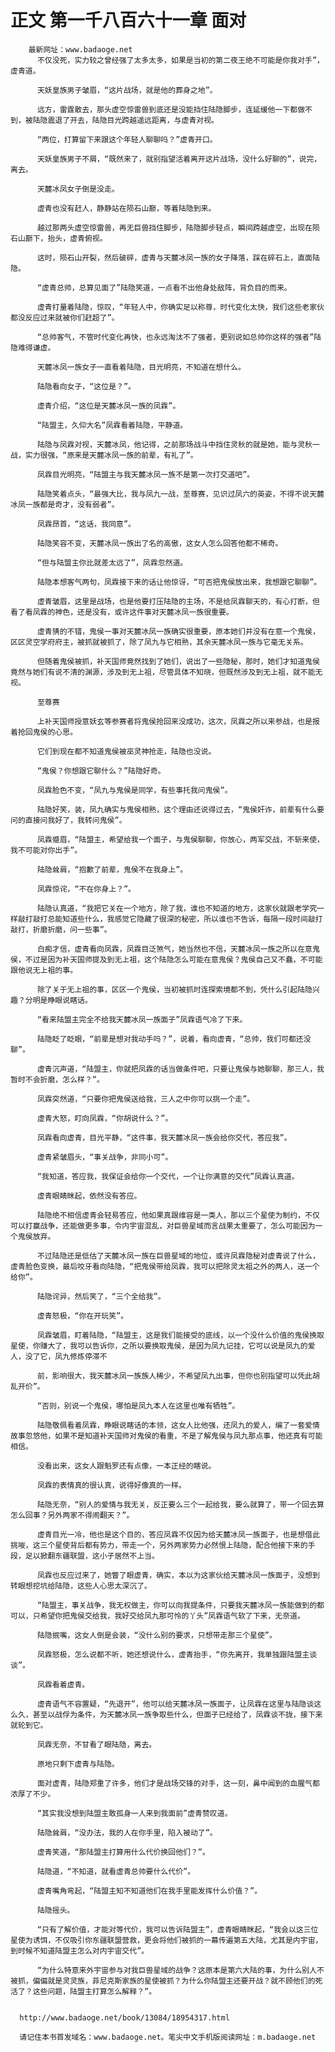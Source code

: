 # 正文 第一千八百六十一章 面对
        最新网址：www.badaoge.net
          不仅没死，实力较之曾经强了太多太多，如果是当初的第二夜王绝不可能是你我对手”，虚青道。
      
          天妖皇族男子皱眉，“这片战场，就是他的葬身之地”。
      
          远方，雷霆散去，那头虚空惊雷兽到底还是没能挡住陆隐脚步，连延缓他一下都做不到，被陆隐震退了开去，陆隐目光跨越遥远距离，与虚青对视。
      
          “两位，打算留下来跟这个年轻人聊聊吗？”虚青开口。
      
          天妖皇族男子不屑，“既然来了，就别指望活着离开这片战场，没什么好聊的”，说完，离去。
      
          天麓冰凤女子倒是没走。
      
          虚青也没有赶人，静静站在陨石山巅，等着陆隐到来。
      
          越过那两头虚空惊雷兽，再无巨兽挡住脚步，陆隐脚步轻点，瞬间跨越虚空，出现在陨石山巅下，抬头，虚青俯视。
      
          这时，陨石山开裂，然后破碎，虚青与天麓冰凤一族的女子降落，踩在碎石上，直面陆隐。
      
          “虚青总帅，总算见面了”陆隐笑道，一点看不出他身处敌阵，背负目的而来。
      
          虚青打量着陆隐，惊叹，“年轻人中，你确实足以称尊，时代变化太快，我们这些老家伙都没反应过来就被你们赶超了”。
      
          “总帅客气，不管时代变化再快，也永远淘汰不了强者，更别说如总帅你这样的强者”陆隐难得谦虚。
      
          天麓冰凤一族女子一直看着陆隐，目光明亮，不知道在想什么。
      
          陆隐看向女子，“这位是？”。
      
          虚青介绍，“这位是天麓冰凤一族的凤霖”。
      
          “陆盟主，久仰大名”凤霖看着陆隐，平静道。
      
          陆隐与凤霖对视，天麓冰凤，他记得，之前那场战斗中挡住灵秋的就是她，能与灵秋一战，实力很强，“原来是天麓冰凤一族的前辈，有礼了”。
      
          凤霖目光明亮，“陆盟主与我天麓冰凤一族不是第一次打交道吧”。
      
          陆隐笑着点头，“最强大比，我与凤九一战，至尊赛，见识过凤六的英姿，不得不说天麓冰凤一族都是奇才，没有弱者”。
      
          凤霖昂首，“这话，我同意”。
      
          陆隐笑容不变，天麓冰凤一族出了名的高傲，这女人怎么回答他都不稀奇。
      
          “但与陆盟主你比就差太远了”，凤霖忽然道。
      
          陆隐本想客气两句，凤霖接下来的话让他惊讶，“可否把鬼侯放出来，我想跟它聊聊”。
      
          虚青皱眉，这里是战场，也是他要打压陆隐的主场，不是给凤霖聊天的，有心打断，但看了看凤霖的神色，还是没有，或许这件事对天麓冰凤一族很重要。
      
          虚青猜的不错，鬼侯一事对天麓冰凤一族确实很重要，原本她们并没有在意一个鬼侯，区区灵空学府府主，被抓就被抓了，除了凤九与它相熟，其余天麓冰凤一族与它毫无关系。
      
          但随着鬼侯被抓，补天国师竟然找到了她们，说出了一些隐秘，那时，她们才知道鬼侯竟然与她们有说不清的渊源，涉及到无上祖，尽管具体不知晓，但既然涉及到无上祖，就不能无视。
      
          至尊赛
      
          上补天国师授意妖玄等参赛者将鬼侯抢回来没成功，这次，凤霖之所以来参战，也是报着抢回鬼侯的心思。
      
          它们到现在都不知道鬼侯被巫灵神抢走，陆隐也没说。
      
          “鬼侯？你想跟它聊什么？”陆隐好奇。
      
          凤霖脸色不变，“凤九与鬼侯是同学，有些事托我问鬼侯”。
      
          陆隐好笑，装，凤九确实与鬼侯相熟，这个理由还说得过去，“鬼侯奸诈，前辈有什么要问的直接问我好了，我转问鬼侯”。
      
          凤霖蹙眉，“陆盟主，希望给我一个面子，与鬼侯聊聊，你放心，两军交战，不斩来使，我不可能对你出手”。
      
          陆隐耸肩，“抱歉了前辈，鬼侯不在我身上”。
      
          凤霖惊诧，“不在你身上？”。
      
          陆隐认真道，“我把它关在一个地方，除了我，谁也不知道的地方，这家伙就跟老学究一样敲打敲打总能知道些什么，我感觉它隐藏了很深的秘密，所以谁也不告诉，每隔一段时间敲打敲打，折磨折磨，问一些事”。
      
          白痴才信，虚青看向凤霖，凤霖目泛煞气，她当然也不信，天麓冰凤一族之所以在意鬼侯，不过是因为补天国师提及到无上祖，这个陆隐怎么可能在意鬼侯？鬼侯自己又不蠢，不可能跟他说无上祖的事。
      
          除了关于无上祖的事，区区一个鬼侯，当初被抓时连探索境都不到，凭什么引起陆隐兴趣？分明是睁眼说瞎话。
      
          “看来陆盟主完全不给我天麓冰凤一族面子”凤霖语气冷了下来。
      
          陆隐眨了眨眼，“前辈是想对我动手吗？”，说着，看向虚青，“总帅，我们可都还没聊”。
      
          虚青沉声道，“陆盟主，你就把凤霖的话当做条件吧，只要让鬼侯与她聊聊，那三人，我暂时不会折磨，怎么样？”。
      
          凤霖突然道，“只要你把鬼侯送给我，三人之中你可以挑一个走”。
      
          虚青大怒，盯向凤霖，“你胡说什么？”。
      
          凤霖看向虚青，目光平静，“这件事，我天麓冰凤一族会给你交代，答应我”。
      
          虚青紧皱眉头，“事关战争，非同小可”。
      
          “我知道，答应我，我保证会给你一个交代，一个让你满意的交代”凤霖认真道。
      
          虚青眼睛眯起，依然没有答应。
      
          陆隐绝不相信虚青会轻易答应，他如果真跟维容是一类人，那以三个星使为制约，不仅可以打赢战争，还能做更多事，令内宇宙混乱，对巨兽星域而言战果太重要了，怎么可能因为一个鬼侯放弃。
      
          不过陆隐还是低估了天麓冰凤一族在巨兽星域的地位，或许凤霖隐秘对虚青说了什么，虚青脸色变换，最后咬牙看向陆隐，“把鬼侯带给凤霖，我可以把除灵太祖之外的两人，送一个给你”。
      
          陆隐诧异，然后笑了，“三个全给我”。
      
          虚青怒极，“你在开玩笑”。
      
          凤霖皱眉，盯着陆隐，“陆盟主，这是我们能接受的底线，以一个没什么价值的鬼侯换取星使，你赚大了，我可以告诉你，之所以要换取鬼侯，是因为凤九记挂，它可以说是凤九的爱人，没了它，凤九修炼停滞不
      
          前，影响很大，我天麓冰凤一族族人稀少，不希望凤九出事，但你也别指望可以凭此胡乱开价”。
      
          “否则，别说一个鬼侯，哪怕是凤九本人在这里也唯有牺牲”。
      
          陆隐敬佩看着凤霖，睁眼说瞎话的本领，这女人比他强，还凤九的爱人，编了一套爱情故事忽悠他，如果不是知道补天国师对鬼侯的看重，不是了解鬼侯与凤九那点事，他还真有可能相信。
      
          没看出来，这女人跟魁罗还有点像，一本正经的瞎说。
      
          凤霖的表情真的很认真，说得好像真的一样。
      
          陆隐无奈，“别人的爱情与我无关，反正要么三个一起给我，要么就算了，带一个回去算怎么回事？另外两家不得闹翻天？”。
      
          虚青目光一冷，他也是这个目的，答应凤霖不仅因为给天麓冰凤一族面子，也是想借此挑唆，这三个星使背后都有势力，带走一个，另外两家势力必然恨上陆隐，配合他接下来的手段，足以掀翻东疆联盟，这小子居然不上当。
      
          凤霖也反应过来了，她瞥了眼虚青，确实，本以为这家伙给天麓冰凤一族面子，没想到转眼想挖坑给陆隐，这些人心思太深沉了。
      
          “陆盟主，事关战争，我无权做主，你可以向我提条件，只要我天麓冰凤一族能做到的都可以，只希望你把鬼侯交给我，我好交给凤九那可怜的丫头”凤霖语气软了下来，无奈道。
      
          陆隐抿嘴，这女人倒是会装，“没什么别的要求，只想带走那三个星使”。
      
          凤霖怒极，怎么说都不听，她还想说什么，虚青抬手，“你先离开，我单独跟陆盟主谈谈”。
      
          凤霖看着虚青。
      
          虚青语气不容置疑，“先退开”，他可以给天麓冰凤一族面子，让凤霖在这里与陆隐谈这么久，甚至以战俘为条件，为天麓冰凤一族争取些什么，但面子已经给了，凤霖谈不拢，接下来就轮到它。
      
          凤霖无奈，不甘看了眼陆隐，离去。
      
          原地只剩下虚青与陆隐。
      
          面对虚青，陆隐郑重了许多，他们才是战场交锋的对手，这一刻，鼻中闻到的血腥气都浓厚了不少。
      
          “其实我没想到陆盟主敢孤身一人来到我面前”虚青赞叹道。
      
          陆隐耸肩，“没办法，我的人在你手里，陷入被动了”。
      
          虚青笑道，“那陆盟主打算用什么代价换回他们？”。
      
          陆隐道，“不知道，就看虚青总帅要什么代价”。
      
          虚青嘴角弯起，“陆盟主知不知道他们在我手里能发挥什么价值？”。
      
          陆隐摇头。
      
          “只有了解价值，才能对等代价，我可以告诉陆盟主”，虚青眼睛眯起，“我会以这三位星使为诱饵，不仅吸引你东疆联盟营救，更会将他们被抓的一幕传遍第五大陆，尤其是内宇宙，到时候不知道陆盟主怎么对内宇宙交代”。
      
          “为什么特意来外宇宙参与对我巨兽星域的战争？这原本是第六大陆的事，为什么别人不被抓，偏偏就是灵灵族，菲尼克斯家族的星使被抓？为什么你陆盟主还要开战？就不顾他们的死活了？这些问题，陆盟主打算怎么解释？”。
      
      
      http://www.badaoge.net/book/13084/18954317.html
      
      请记住本书首发域名：www.badaoge.net。笔尖中文手机版阅读网址：m.badaoge.net
